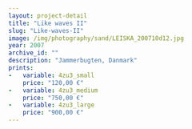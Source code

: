 ```yaml
---
layout: project-detail
title: "Like waves II"
slug: "Like-waves-II"
image: /img/photography/sand/LEISKA_200710d12.jpg
year: 2007
archive_id: ""
description: "Jammerbugten, Danmark"
prints:
-   variable: 4zu3_small
    price: "120,00 €"
-   variable: 4zu3_medium
    price: "750,00 €"
-   variable: 4zu3_large
    price: "900,00 €"
---
```


